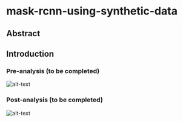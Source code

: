 # mask-rcnn-using-synthetic-data

## Abstract

## Introduction 

### Pre-analysis (to be completed)
![alt-text](https://github.com/tonyjoo974/mask-rcnn-using-synthetic-models/blob/master/data/pre.gif)

### Post-analysis (to be completed)

![alt-text](https://github.com/tonyjoo974/mask-rcnn-using-synthetic-models/blob/master/data/post.gif)
